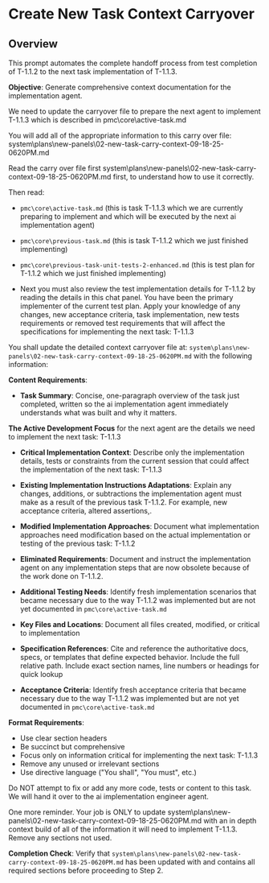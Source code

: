 # Create New Task Context Carryover

## Overview
This prompt automates the complete handoff process from test completion of T-1.1.2 to the next task implementation of T-1.1.3.

**Objective**: Generate comprehensive context documentation for the implementation agent.

We need to update the carryover file to prepare the next agent to implement T-1.1.3 which is described in pmc\core\active-task.md

You will add all of the appropriate information to this carry over file:
system\plans\new-panels\02-new-task-carry-context-09-18-25-0620PM.md

Read the carry over file first system\plans\new-panels\02-new-task-carry-context-09-18-25-0620PM.md first, to understand how to use it correctly.

Then read:
- `pmc\core\active-task.md` (this is task T-1.1.3 which we are currently preparing to implement and which will be executed by the next ai implementation agent)

- `pmc\core\previous-task.md` (this is task T-1.1.2 which we just finished implementing)

- `pmc\core\previous-task-unit-tests-2-enhanced.md` (this is test plan for T-1.1.2 which we just finished implementing)

- Next you must also review the test implementation details for T-1.1.2 by reading the details in this chat panel. You have been the primary implementer of the current test plan. Apply your knowledge of any changes, new acceptance criteria, task implementation, new tests requirements or removed test requirements that will affect the specifications for implementing the next task: T-1.1.3

You shall update the detailed context carryover file at: `system\plans\new-panels\02-new-task-carry-context-09-18-25-0620PM.md` with the following information:

**Content Requirements**:
- **Task Summary**: Concise, one-paragraph overview of the task just completed, written so the ai implementation agent immediately understands what was built and why it matters.

**The Active Development Focus** for the next agent are the details we need to implement the next task: T-1.1.3

- **Critical Implementation Context**: Describe only the implementation details, tests or constraints from the current session that could affect the implementation of the next task: T-1.1.3

- **Existing Implementation Instructions Adaptations**: Explain any changes, additions, or subtractions the implementation agent must make as a result of the previous task T-1.1.2. For example, new acceptance criteria, altered assertions,.

- **Modified Implementation Approaches**: Document what implementation approaches need modification based on the actual implementation or testing of the previous task: T-1.1.2

- **Eliminated Requirements**: Document and instruct the implementation agent on any implementation steps that are now obsolete because of the work done on T-1.1.2.

- **Additional Testing Needs**: Identify fresh implementation scenarios that became necessary due to the way T-1.1.2 was implemented but are not yet documented in `pmc\core\active-task.md`

- **Key Files and Locations**: Document all files created, modified, or critical to implementation
- **Specification References**: Cite and reference the authoritative docs, specs, or templates that define expected behavior. Include the full relative path. Include exact section names, line numbers or headings for quick lookup

- **Acceptance Criteria**: Identify fresh acceptance criteria that became necessary due to the way T-1.1.2 was implemented but are not yet documented in `pmc\core\active-task.md`

**Format Requirements**:
- Use clear section headers
- Be succinct but comprehensive
- Focus only on information critical for implementing the next task: T-1.1.3
- Remove any unused or irrelevant sections
- Use directive language ("You shall", "You must", etc.)

Do NOT attempt to fix or add any more code, tests or content to this task. We will hand it over to the ai implementation engineer agent.  

One more reminder. Your job is ONLY to update system\plans\new-panels\02-new-task-carry-context-09-18-25-0620PM.md with an in depth context build of all of the information it will need to implement T-1.1.3. Remove any sections not used.

**Completion Check**: Verify that `system\plans\new-panels\02-new-task-carry-context-09-18-25-0620PM.md` has been updated with and contains all required sections before proceeding to Step 2.